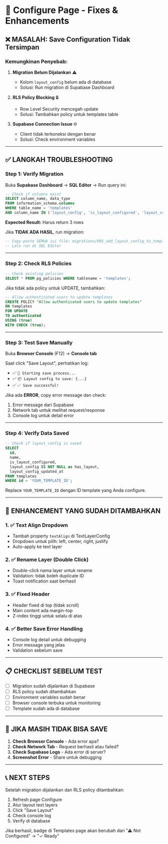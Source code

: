 # 🔧 Configure Page - Fixes & Enhancements

## ❌ MASALAH: Save Configuration Tidak Tersimpan

### Kemungkinan Penyebab:

1. **Migration Belum Dijalankan** ⚠️
   - Kolom `layout_config` belum ada di database
   - Solusi: Run migration di Supabase Dashboard

2. **RLS Policy Blocking** 🔒
   - Row Level Security mencegah update
   - Solusi: Tambahkan policy untuk templates table

3. **Supabase Connection Issue** 🌐
   - Client tidak terkoneksi dengan benar
   - Solusi: Check environment variables

---

## ✅ LANGKAH TROUBLESHOOTING

### Step 1: Verify Migration

Buka **Supabase Dashboard** → **SQL Editor** → Run query ini:

```sql
-- Check if columns exist
SELECT column_name, data_type 
FROM information_schema.columns 
WHERE table_name = 'templates' 
AND column_name IN ('layout_config', 'is_layout_configured', 'layout_config_updated_at');
```

**Expected Result:** Harus return 3 rows

Jika **TIDAK ADA HASIL**, run migration:

```sql
-- Copy-paste SEMUA isi file: migrations/005_add_layout_config_to_templates.sql
-- Lalu run di SQL Editor
```

---

### Step 2: Check RLS Policies

```sql
-- Check existing policies
SELECT * FROM pg_policies WHERE tablename = 'templates';
```

Jika tidak ada policy untuk UPDATE, tambahkan:

```sql
-- Allow authenticated users to update templates
CREATE POLICY "Allow authenticated users to update templates"
ON templates
FOR UPDATE
TO authenticated
USING (true)
WITH CHECK (true);
```

---

### Step 3: Test Save Manually

Buka **Browser Console** (F12) → **Console tab**

Saat click "Save Layout", perhatikan log:
- ✅ `💾 Starting save process...`
- ✅ `📦 Layout config to save: {...}`
- ✅ `✅ Save successful!`

Jika ada **ERROR**, copy error message dan check:
1. Error message dari Supabase
2. Network tab untuk melihat request/response
3. Console log untuk detail error

---

### Step 4: Verify Data Saved

```sql
-- Check if layout_config is saved
SELECT 
  id, 
  name, 
  is_layout_configured,
  layout_config IS NOT NULL as has_layout,
  layout_config_updated_at
FROM templates
WHERE id = 'YOUR_TEMPLATE_ID';
```

Replace `YOUR_TEMPLATE_ID` dengan ID template yang Anda configure.

---

## 🎯 ENHANCEMENT YANG SUDAH DITAMBAHKAN

### 1. ✅ Text Align Dropdown
- Tambah property `textAlign` di TextLayerConfig
- Dropdown untuk pilih: left, center, right, justify
- Auto-apply ke text layer

### 2. ✅ Rename Layer (Double Click)
- Double-click nama layer untuk rename
- Validation: tidak boleh duplicate ID
- Toast notification saat berhasil

### 3. ✅ Fixed Header
- Header fixed di top (tidak scroll)
- Main content ada margin-top
- Z-index tinggi untuk selalu di atas

### 4. ✅ Better Save Error Handling
- Console log detail untuk debugging
- Error message yang jelas
- Validation sebelum save

---

## 📋 CHECKLIST SEBELUM TEST

- [ ] Migration sudah dijalankan di Supabase
- [ ] RLS policy sudah ditambahkan
- [ ] Environment variables sudah benar
- [ ] Browser console terbuka untuk monitoring
- [ ] Template sudah ada di database

---

## 🚨 JIKA MASIH TIDAK BISA SAVE

1. **Check Browser Console** - Ada error apa?
2. **Check Network Tab** - Request berhasil atau failed?
3. **Check Supabase Logs** - Ada error di server?
4. **Screenshot Error** - Share untuk debugging

---

## 📞 NEXT STEPS

Setelah migration dijalankan dan RLS policy ditambahkan:

1. Refresh page Configure
2. Atur layout text layers
3. Click "Save Layout"
4. Check console log
5. Verify di database

Jika berhasil, badge di Templates page akan berubah dari "⚠ Not Configured" → "✓ Ready"
